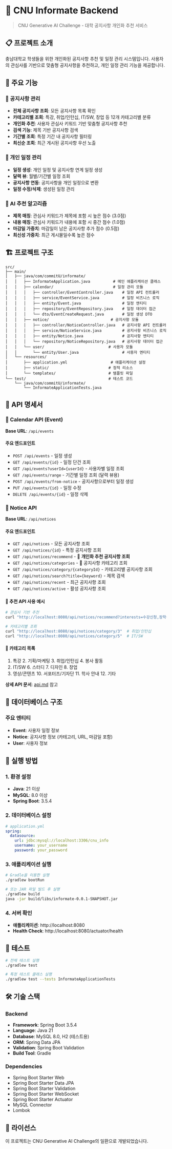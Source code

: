 # 📢 CNU Informate Backend
> CNU Generative AI Challenge - 대학 공지사항 개인화 추천 서비스

## 📋 프로젝트 소개
충남대학교 학생들을 위한 개인화된 공지사항 추천 및 일정 관리 시스템입니다. 사용자의 관심사를 기반으로 맞춤형 공지사항을 추천하고, 개인 일정 관리 기능을 제공합니다.

## 🎯 주요 기능

### 📢 공지사항 관리
- **전체 공지사항 조회**: 모든 공지사항 목록 확인
- **카테고리별 조회**: 특강, 취업/인턴십, IT/SW, 창업 등 12개 카테고리별 분류
- **개인화 추천**: 사용자 관심사 키워드 기반 맞춤형 공지사항 추천
- **검색 기능**: 제목 기반 공지사항 검색
- **기간별 조회**: 특정 기간 내 공지사항 필터링
- **최신순 조회**: 최근 게시된 공지사항 우선 노출

### 📅 개인 일정 관리
- **일정 생성**: 개인 일정 및 공지사항 연계 일정 생성
- **달력 뷰**: 월별/기간별 일정 조회
- **공지사항 연동**: 공지사항을 개인 일정으로 변환
- **일정 수정/삭제**: 생성된 일정 관리

### 🤖 AI 추천 알고리즘
- **제목 매칭**: 관심사 키워드가 제목에 포함 시 높은 점수 (3.0점)
- **내용 매칭**: 관심사 키워드가 내용에 포함 시 중간 점수 (1.0점)
- **마감일 가중치**: 마감일이 남은 공지사항 추가 점수 (0.5점)
- **최신성 가중치**: 최근 게시물일수록 높은 점수

## 🏗️ 프로젝트 구조

```
src/
├── main/
│   ├── java/com/commitU/informate/
│   │   ├── InformateApplication.java          # 메인 애플리케이션 클래스
│   │   ├── calendar/                          # 일정 관리 모듈
│   │   │   ├── controller/EventController.java    # 일정 API 컨트롤러
│   │   │   ├── service/EventService.java          # 일정 비즈니스 로직
│   │   │   ├── entity/Event.java                  # 일정 엔티티
│   │   │   ├── repository/EventRepository.java    # 일정 데이터 접근
│   │   │   └── dto/EventCreateRequest.java        # 일정 생성 DTO
│   │   ├── notice/                           # 공지사항 모듈
│   │   │   ├── controller/NoticeController.java   # 공지사항 API 컨트롤러
│   │   │   ├── service/NoticeService.java         # 공지사항 비즈니스 로직
│   │   │   ├── entity/Notice.java                 # 공지사항 엔티티
│   │   │   └── repository/NoticeRepository.java   # 공지사항 데이터 접근
│   │   └── user/                            # 사용자 모듈
│   │       └── entity/User.java                   # 사용자 엔티티
│   └── resources/
│       ├── application.yml                   # 애플리케이션 설정
│       ├── static/                          # 정적 리소스
│       └── templates/                       # 템플릿 파일
└── test/                                    # 테스트 코드
    └── java/com/commitU/informate/
        └── InformateApplicationTests.java
```

## 📡 API 명세서

### 📅 Calendar API (Event)
**Base URL**: `/api/events`

#### 주요 엔드포인트
- `POST /api/events` - 일정 생성
- `GET /api/events/{id}` - 일정 단건 조회
- `GET /api/events?userId={userId}` - 사용자별 일정 조회
- `GET /api/events/range` - 기간별 일정 조회 (달력 뷰용)
- `POST /api/events/from-notice` - 공지사항으로부터 일정 생성
- `PUT /api/events/{id}` - 일정 수정
- `DELETE /api/events/{id}` - 일정 삭제

### 📢 Notice API
**Base URL**: `/api/notices`

#### 주요 엔드포인트
- `GET /api/notices` - 모든 공지사항 조회
- `GET /api/notices/{id}` - 특정 공지사항 조회
- `GET /api/notices/recommend` - 🎯 **개인화 추천 공지사항 조회**
- `GET /api/notices/categories` - 📂 공지사항 카테고리 조회
- `GET /api/notices/category/{categoryId}` - 카테고리별 공지사항 조회
- `GET /api/notices/search?title={keyword}` - 제목 검색
- `GET /api/notices/recent` - 최근 공지사항 조회
- `GET /api/notices/active` - 활성 공지사항 조회

#### 🎯 추천 API 사용 예시
```bash
# 관심사 기반 추천
curl "http://localhost:8080/api/notices/recommend?interests=수강신청,장학금,취업&limit=5"

# 카테고리별 조회
curl "http://localhost:8080/api/notices/category/3"  # 취업/인턴십
curl "http://localhost:8080/api/notices/category/5"  # IT/SW
```

#### 📂 카테고리 목록
1. 특강 2. 기획/마케팅 3. 취업/인턴십 4. 봉사 활동
5. IT/SW 6. 스터디 7. 디자인 8. 창업
9. 영상/콘텐츠 10. 서포터즈/기자단 11. 학사 안내 12. 기타

**상세 API 문서**: [api.md](./api.md) 참고

## 💾 데이터베이스 구조

### 주요 엔티티
- **Event**: 사용자 일정 정보
- **Notice**: 공지사항 정보 (카테고리, URL, 마감일 포함)
- **User**: 사용자 정보

## 🚀 실행 방법

### 1. 환경 설정
- **Java**: 21 이상
- **MySQL**: 8.0 이상
- **Spring Boot**: 3.5.4

### 2. 데이터베이스 설정
```yaml
# application.yml
spring:
  datasource:
    url: jdbc:mysql://localhost:3306/cnu_info
    username: your_username
    password: your_password
```

### 3. 애플리케이션 실행
```bash
# Gradle을 이용한 실행
./gradlew bootRun

# 또는 JAR 파일 빌드 후 실행
./gradlew build
java -jar build/libs/informate-0.0.1-SNAPSHOT.jar
```

### 4. 서버 확인
- **애플리케이션**: http://localhost:8080
- **Health Check**: http://localhost:8080/actuator/health

## 🧪 테스트

```bash
# 전체 테스트 실행
./gradlew test

# 특정 테스트 클래스 실행
./gradlew test --tests InformateApplicationTests
```

## 🛠️ 기술 스택

### Backend
- **Framework**: Spring Boot 3.5.4
- **Language**: Java 21
- **Database**: MySQL 8.0, H2 (테스트용)
- **ORM**: Spring Data JPA
- **Validation**: Spring Boot Validation
- **Build Tool**: Gradle

### Dependencies
- Spring Boot Starter Web
- Spring Boot Starter Data JPA
- Spring Boot Starter Validation
- Spring Boot Starter WebSocket
- Spring Boot Starter Actuator
- MySQL Connector
- Lombok

## 📄 라이선스
이 프로젝트는 CNU Generative AI Challenge의 일환으로 개발되었습니다.
